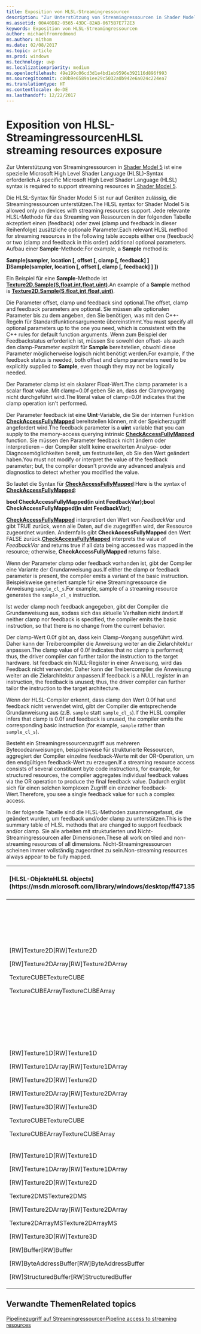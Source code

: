```yaml
---
title: Exposition von HLSL-Streamingressourcen
description: "Zur Unterstützung von Streamingressourcen in Shader Model 5 ist eine spezielle Microsoft High Level Shader Language (HLSL)-Syntax erforderlich."
ms.assetid: 00A40D82-0565-43DC-82AB-0675B7E772E3
keywords: Exposition von HLSL-Streamingressourcen
author: michaelfromredmond
ms.author: mithom
ms.date: 02/08/2017
ms.topic: article
ms.prod: windows
ms.technology: uwp
ms.localizationpriority: medium
ms.openlocfilehash: 49e199c06cd3d1e4bd1eb9596e392116d896f993
ms.sourcegitcommit: c80b9e6589a1ee29c5032a0b942e6a024c224ea7
ms.translationtype: HT
ms.contentlocale: de-DE
ms.lasthandoff: 12/22/2017
---
```

# <a name="hlsl-streaming-resources-exposure"></a><span data-ttu-id="62374-104">Exposition von HLSL-Streamingressourcen</span><span class="sxs-lookup"><span data-stu-id="62374-104">HLSL streaming resources exposure</span></span>


<span data-ttu-id="62374-105">Zur Unterstützung von Streamingressourcen in [Shader Model 5](https://msdn.microsoft.com/library/windows/desktop/ff471356) ist eine spezielle Microsoft High Level Shader Language (HLSL)-Syntax erforderlich.</span><span class="sxs-lookup"><span data-stu-id="62374-105">A specific Microsoft High Level Shader Language (HLSL) syntax is required to support streaming resources in [Shader Model 5](https://msdn.microsoft.com/library/windows/desktop/ff471356).</span></span>

<span data-ttu-id="62374-106">Die HLSL-Syntax für Shader Model 5 ist nur auf Geräten zulässig, die Streamingressourcen unterstützen.</span><span class="sxs-lookup"><span data-stu-id="62374-106">The HLSL syntax for Shader Model 5 is allowed only on devices with streaming resources support.</span></span> <span data-ttu-id="62374-107">Jede relevante HLSL-Methode für das Streaming von Ressourcen in der folgenden Tabelle akzeptiert einen (feedback) oder zwei (clamp und feedback in dieser Reihenfolge) zusätzliche optionale Parameter.</span><span class="sxs-lookup"><span data-stu-id="62374-107">Each relevant HLSL method for streaming resources in the following table accepts either one (feedback) or two (clamp and feedback in this order) additional optional parameters.</span></span> <span data-ttu-id="62374-108">Aufbau einer **Sample**-Methode:</span><span class="sxs-lookup"><span data-stu-id="62374-108">For example, a **Sample** method is:</span></span>

**<span data-ttu-id="62374-109">Sample(sampler, location \[, offset \[, clamp \[, feedback\] \] \])</span><span class="sxs-lookup"><span data-stu-id="62374-109">Sample(sampler, location \[, offset \[, clamp \[, feedback\] \] \])</span></span>**

<span data-ttu-id="62374-110">Ein Beispiel für eine **Sample**-Methode ist [**Texture2D.Sample(S,float,int,float,uint)**](https://msdn.microsoft.com/library/windows/desktop/dn393787).</span><span class="sxs-lookup"><span data-stu-id="62374-110">An example of a **Sample** method is [**Texture2D.Sample(S,float,int,float,uint)**](https://msdn.microsoft.com/library/windows/desktop/dn393787).</span></span>

<span data-ttu-id="62374-111">Die Parameter offset, clamp und feedback sind optional.</span><span class="sxs-lookup"><span data-stu-id="62374-111">The offset, clamp and feedback parameters are optional.</span></span> <span data-ttu-id="62374-112">Sie müssen alle optionalen Parameter bis zu dem angeben, den Sie benötigen, was mit den C++- Regeln für Standardfunktionsargumente übereinstimmt.</span><span class="sxs-lookup"><span data-stu-id="62374-112">You must specify all optional parameters up to the one you need, which is consistent with the C++ rules for default function arguments.</span></span> <span data-ttu-id="62374-113">Wenn zum Beispiel der Feedbackstatus erforderlich ist, müssen Sie sowohl den offset- als auch den clamp-Parameter explizit für **Sample** bereitstellen, obwohl diese Parameter möglicherweise logisch nicht benötigt werden.</span><span class="sxs-lookup"><span data-stu-id="62374-113">For example, if the feedback status is needed, both offset and clamp parameters need to be explicitly supplied to **Sample**, even though they may not be logically needed.</span></span>

<span data-ttu-id="62374-114">Der Parameter clamp ist ein skalarer Float-Wert.</span><span class="sxs-lookup"><span data-stu-id="62374-114">The clamp parameter is a scalar float value.</span></span> <span data-ttu-id="62374-115">Mit clamp=0.0f geben Sie an, dass der Clampvorgang nicht durchgeführt wird.</span><span class="sxs-lookup"><span data-stu-id="62374-115">The literal value of clamp=0.0f indicates that the clamp operation isn't performed.</span></span>

<span data-ttu-id="62374-116">Der Parameter feedback ist eine **Uint**-Variable, die Sie der internen Funktion [**CheckAccessFullyMapped**](https://msdn.microsoft.com/library/windows/desktop/dn292083) bereitstellen können, mit der Speicherzugriff angefordert wird.</span><span class="sxs-lookup"><span data-stu-id="62374-116">The feedback parameter is a **uint** variable that you can supply to the memory-access querying intrinsic [**CheckAccessFullyMapped**](https://msdn.microsoft.com/library/windows/desktop/dn292083) function.</span></span> <span data-ttu-id="62374-117">Sie müssen den Parameter feedback nicht ändern oder interpretieren – der Compiler stellt keine erweiterten Analyse- oder Diagnosemöglichkeiten bereit, um festzustellen, ob Sie den Wert geändert haben.</span><span class="sxs-lookup"><span data-stu-id="62374-117">You must not modify or interpret the value of the feedback parameter; but, the compiler doesn't provide any advanced analysis and diagnostics to detect whether you modified the value.</span></span>

<span data-ttu-id="62374-118">So lautet die Syntax für [**CheckAccessFullyMapped**](https://msdn.microsoft.com/library/windows/desktop/dn292083):</span><span class="sxs-lookup"><span data-stu-id="62374-118">Here is the syntax of [**CheckAccessFullyMapped**](https://msdn.microsoft.com/library/windows/desktop/dn292083):</span></span>

**<span data-ttu-id="62374-119">bool CheckAccessFullyMapped(in uint FeedbackVar);</span><span class="sxs-lookup"><span data-stu-id="62374-119">bool CheckAccessFullyMapped(in uint FeedbackVar);</span></span>**

<span data-ttu-id="62374-120">[**CheckAccessFullyMapped**](https://msdn.microsoft.com/library/windows/desktop/dn292083) interpretiert den Wert von *FeedbackVar* und gibt TRUE zurück, wenn alle Daten, auf die zugegriffen wird, der Ressource zugeordnet wurden. Andernfalls gibt **CheckAccessFullyMapped** den Wert FALSE zurück.</span><span class="sxs-lookup"><span data-stu-id="62374-120">[**CheckAccessFullyMapped**](https://msdn.microsoft.com/library/windows/desktop/dn292083) interprets the value of *FeedbackVar* and returns true if all data being accessed was mapped in the resource; otherwise, **CheckAccessFullyMapped** returns false.</span></span>

<span data-ttu-id="62374-121">Wenn der Parameter clamp oder feedback vorhanden ist, gibt der Compiler eine Variante der Grundanweisung aus.</span><span class="sxs-lookup"><span data-stu-id="62374-121">If either the clamp or feedback parameter is present, the compiler emits a variant of the basic instruction.</span></span> <span data-ttu-id="62374-122">Beispielsweise generiert sample für eine Streamingressource die Anweisung `sample_cl_s`.</span><span class="sxs-lookup"><span data-stu-id="62374-122">For example, sample of a streaming resource generates the `sample_cl_s` instruction.</span></span>

<span data-ttu-id="62374-123">Ist weder clamp noch feedback angegeben, gibt der Compiler die Grundanweisung aus, sodass sich das aktuelle Verhalten nicht ändert.</span><span class="sxs-lookup"><span data-stu-id="62374-123">If neither clamp nor feedback is specified, the compiler emits the basic instruction, so that there is no change from the current behavior.</span></span>

<span data-ttu-id="62374-124">Der clamp-Wert 0.0f gibt an, dass kein Clamp-Vorgang ausgeführt wird. Daher kann der Treibercompiler die Anweisung weiter an die Zielarchitektur anpassen.</span><span class="sxs-lookup"><span data-stu-id="62374-124">The clamp value of 0.0f indicates that no clamp is performed; thus, the driver compiler can further tailor the instruction to the target hardware.</span></span> <span data-ttu-id="62374-125">Ist feedback ein NULL-Register in einer Anweisung, wird das Feedback nicht verwendet. Daher kann der Treibercompiler die Anweisung weiter an die Zielarchitektur anpassen.</span><span class="sxs-lookup"><span data-stu-id="62374-125">If feedback is a NULL register in an instruction, the feedback is unused; thus, the driver compiler can further tailor the instruction to the target architecture.</span></span>

<span data-ttu-id="62374-126">Wenn der HLSL-Compiler erkennt, dass clamp den Wert 0.0f hat und feedback nicht verwendet wird, gibt der Compiler die entsprechende Grundanweisung aus (z.B. `sample` statt `sample_cl_s`).</span><span class="sxs-lookup"><span data-stu-id="62374-126">If the HLSL compiler infers that clamp is 0.0f and feedback is unused, the compiler emits the corresponding basic instruction (for example, `sample` rather than `sample_cl_s`).</span></span>

<span data-ttu-id="62374-127">Besteht ein Streamingressourcenzugriff aus mehreren Bytecodeanweisungen, beispielsweise für strukturierte Ressourcen, aggregiert der Compiler einzelne feedback-Werte mit der OR-Operation, um den endgültigen feedback-Wert zu erzeugen.</span><span class="sxs-lookup"><span data-stu-id="62374-127">If a streaming resource access consists of several constituent byte code instructions, for example, for structured resources, the compiler aggregates individual feedback values via the OR operation to produce the final feedback value.</span></span> <span data-ttu-id="62374-128">Dadurch ergibt sich für einen solchen komplexen Zugriff ein einzelner feedback-Wert.</span><span class="sxs-lookup"><span data-stu-id="62374-128">Therefore, you see a single feedback value for such a complex access.</span></span>

<span data-ttu-id="62374-129">In der folgende Tabelle sind die HLSL-Methoden zusammengefasst, die geändert wurden, um feedback und/oder clamp zu unterstützen.</span><span class="sxs-lookup"><span data-stu-id="62374-129">This is the summary table of HLSL methods that are changed to support feedback and/or clamp.</span></span> <span data-ttu-id="62374-130">Sie alle arbeiten mit strukturierten und Nicht-Streamingressourcen aller Dimensionen.</span><span class="sxs-lookup"><span data-stu-id="62374-130">These all work on tiled and non-streaming resources of all dimensions.</span></span> <span data-ttu-id="62374-131">Nicht-Streamingressourcen scheinen immer vollständig zugeordnet zu sein.</span><span class="sxs-lookup"><span data-stu-id="62374-131">Non-streaming resources always appear to be fully mapped.</span></span>

<table>
<colgroup>
<col width="50%" />
<col width="50%" />
</colgroup>
<thead>
<tr class="header">
<th align="left">[<span data-ttu-id="62374-132">HLSL-Objekte</span><span class="sxs-lookup"><span data-stu-id="62374-132">HLSL objects</span></span>](https://msdn.microsoft.com/library/windows/desktop/ff471359)</th>
<th align="left"><span data-ttu-id="62374-133">Intrinsische Methoden mit feedback-Option – (*) verfügt auch über die clamp-Option</span><span class="sxs-lookup"><span data-stu-id="62374-133">Intrinsic methods with feedback option (*) - also has clamp option</span></span></th>
</tr>
</thead>
<tbody>
<tr class="odd">
<td align="left"><p><span data-ttu-id="62374-134">[RW]Texture2D</span><span class="sxs-lookup"><span data-stu-id="62374-134">[RW]Texture2D</span></span></p>
<p><span data-ttu-id="62374-135">[RW]Texture2DArray</span><span class="sxs-lookup"><span data-stu-id="62374-135">[RW]Texture2DArray</span></span></p>
<p><span data-ttu-id="62374-136">TextureCUBE</span><span class="sxs-lookup"><span data-stu-id="62374-136">TextureCUBE</span></span></p>
<p><span data-ttu-id="62374-137">TextureCUBEArray</span><span class="sxs-lookup"><span data-stu-id="62374-137">TextureCUBEArray</span></span></p></td>
<td align="left"><p><span data-ttu-id="62374-138">Gather</span><span class="sxs-lookup"><span data-stu-id="62374-138">Gather</span></span></p>
<p><span data-ttu-id="62374-139">GatherRed</span><span class="sxs-lookup"><span data-stu-id="62374-139">GatherRed</span></span></p>
<p><span data-ttu-id="62374-140">GatherGreen</span><span class="sxs-lookup"><span data-stu-id="62374-140">GatherGreen</span></span></p>
<p><span data-ttu-id="62374-141">GatherBlue</span><span class="sxs-lookup"><span data-stu-id="62374-141">GatherBlue</span></span></p>
<p><span data-ttu-id="62374-142">GatherAlpha</span><span class="sxs-lookup"><span data-stu-id="62374-142">GatherAlpha</span></span></p>
<p><span data-ttu-id="62374-143">GatherCmp</span><span class="sxs-lookup"><span data-stu-id="62374-143">GatherCmp</span></span></p>
<p><span data-ttu-id="62374-144">GatherCmpRed</span><span class="sxs-lookup"><span data-stu-id="62374-144">GatherCmpRed</span></span></p>
<p><span data-ttu-id="62374-145">GatherCmpGreen</span><span class="sxs-lookup"><span data-stu-id="62374-145">GatherCmpGreen</span></span></p>
<p><span data-ttu-id="62374-146">GatherCmpBlue</span><span class="sxs-lookup"><span data-stu-id="62374-146">GatherCmpBlue</span></span></p>
<p><span data-ttu-id="62374-147">GatherCmpAlpha</span><span class="sxs-lookup"><span data-stu-id="62374-147">GatherCmpAlpha</span></span></p></td>
</tr>
<tr class="even">
<td align="left"><p><span data-ttu-id="62374-148">[RW]Texture1D</span><span class="sxs-lookup"><span data-stu-id="62374-148">[RW]Texture1D</span></span></p>
<p><span data-ttu-id="62374-149">[RW]Texture1DArray</span><span class="sxs-lookup"><span data-stu-id="62374-149">[RW]Texture1DArray</span></span></p>
<p><span data-ttu-id="62374-150">[RW]Texture2D</span><span class="sxs-lookup"><span data-stu-id="62374-150">[RW]Texture2D</span></span></p>
<p><span data-ttu-id="62374-151">[RW]Texture2DArray</span><span class="sxs-lookup"><span data-stu-id="62374-151">[RW]Texture2DArray</span></span></p>
<p><span data-ttu-id="62374-152">[RW]Texture3D</span><span class="sxs-lookup"><span data-stu-id="62374-152">[RW]Texture3D</span></span></p>
<p><span data-ttu-id="62374-153">TextureCUBE</span><span class="sxs-lookup"><span data-stu-id="62374-153">TextureCUBE</span></span></p>
<p><span data-ttu-id="62374-154">TextureCUBEArray</span><span class="sxs-lookup"><span data-stu-id="62374-154">TextureCUBEArray</span></span></p></td>
<td align="left"><p><span data-ttu-id="62374-155">Sample*</span><span class="sxs-lookup"><span data-stu-id="62374-155">Sample*</span></span></p>
<p><span data-ttu-id="62374-156">SampleBias*</span><span class="sxs-lookup"><span data-stu-id="62374-156">SampleBias*</span></span></p>
<p><span data-ttu-id="62374-157">SampleCmp*</span><span class="sxs-lookup"><span data-stu-id="62374-157">SampleCmp*</span></span></p>
<p><span data-ttu-id="62374-158">SampleCmpLevelZero</span><span class="sxs-lookup"><span data-stu-id="62374-158">SampleCmpLevelZero</span></span></p>
<p><span data-ttu-id="62374-159">SampleGrad*</span><span class="sxs-lookup"><span data-stu-id="62374-159">SampleGrad*</span></span></p>
<p><span data-ttu-id="62374-160">SampleLevel</span><span class="sxs-lookup"><span data-stu-id="62374-160">SampleLevel</span></span></p></td>
</tr>
<tr class="odd">
<td align="left"><p><span data-ttu-id="62374-161">[RW]Texture1D</span><span class="sxs-lookup"><span data-stu-id="62374-161">[RW]Texture1D</span></span></p>
<p><span data-ttu-id="62374-162">[RW]Texture1DArray</span><span class="sxs-lookup"><span data-stu-id="62374-162">[RW]Texture1DArray</span></span></p>
<p><span data-ttu-id="62374-163">[RW]Texture2D</span><span class="sxs-lookup"><span data-stu-id="62374-163">[RW]Texture2D</span></span></p>
<p><span data-ttu-id="62374-164">Texture2DMS</span><span class="sxs-lookup"><span data-stu-id="62374-164">Texture2DMS</span></span></p>
<p><span data-ttu-id="62374-165">[RW]Texture2DArray</span><span class="sxs-lookup"><span data-stu-id="62374-165">[RW]Texture2DArray</span></span></p>
<p><span data-ttu-id="62374-166">Texture2DArrayMS</span><span class="sxs-lookup"><span data-stu-id="62374-166">Texture2DArrayMS</span></span></p>
<p><span data-ttu-id="62374-167">[RW]Texture3D</span><span class="sxs-lookup"><span data-stu-id="62374-167">[RW]Texture3D</span></span></p>
<p><span data-ttu-id="62374-168">[RW]Buffer</span><span class="sxs-lookup"><span data-stu-id="62374-168">[RW]Buffer</span></span></p>
<p><span data-ttu-id="62374-169">[RW]ByteAddressBuffer</span><span class="sxs-lookup"><span data-stu-id="62374-169">[RW]ByteAddressBuffer</span></span></p>
<p><span data-ttu-id="62374-170">[RW]StructuredBuffer</span><span class="sxs-lookup"><span data-stu-id="62374-170">[RW]StructuredBuffer</span></span></p></td>
<td align="left"><span data-ttu-id="62374-171">Load</span><span class="sxs-lookup"><span data-stu-id="62374-171">Load</span></span></td>
</tr>
</tbody>
</table>

 

## <a name="span-idrelated-topicsspanrelated-topics"></a><span data-ttu-id="62374-172"><span id="related-topics"></span>Verwandte Themen</span><span class="sxs-lookup"><span data-stu-id="62374-172"><span id="related-topics"></span>Related topics</span></span>


[<span data-ttu-id="62374-173">Pipelinezugriff auf Streamingressourcen</span><span class="sxs-lookup"><span data-stu-id="62374-173">Pipeline access to streaming resources</span></span>](pipeline-access-to-streaming-resources.md)

 

 




